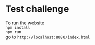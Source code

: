 # Test challenge

To run the website  
` npm install `  
` npm run `  
go to `http://localhost:8080/index.html`  
